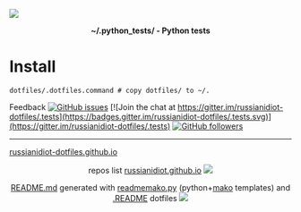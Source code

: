 ![](https://img.shields.io/badge/language--blue.svg)

<p align="center">
	<b>~/.python_tests/ - Python tests</b>
</p>

Install 
=======

	dotfiles/.dotfiles.command # copy dotfiles/ to ~/.

Feedback
[![GitHub issues](https://img.shields.io/github/issues/russianidiot-dotfiles/.tests.svg)](https://github.com/russianidiot-dotfiles/.tests/issues)
[![Join the chat at https://gitter.im/russianidiot-dotfiles/.tests](https://badges.gitter.im/russianidiot-dotfiles/.tests.svg)](https://gitter.im/russianidiot-dotfiles/.tests)
[![GitHub followers](https://img.shields.io/github/followers/russianidiot.svg?style=social&label=Follow)](https://github.com/russianidiot)

* * *

<a href="http://russianidiot-dotfiles.github.io/">russianidiot-dotfiles.github.io</a>

<p align="center">
	repos list <a href="http://russianidiot.github.io/">russianidiot.github.io</a> <img src="http://russianidiot.github.io/images/star/16.png" />
</p>

<p align="center">
	<a href="https://raw.githubusercontent.com/russianidiot-dotfiles/.tests/master/README.md">README.md</a> generated with <a href="https://github.com/russianidiot/readme-mako.py">readmemako.py</a> (python+<a href="http://www.makotemplates.org/">mako</a> templates) and <a href="https://github.com/russianidiot-dotfiles/.README">.README</a> dotfiles 
<img src="http://russianidiot.github.io/images/book/16.png">
</p>
